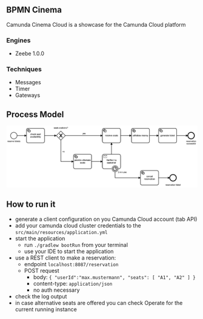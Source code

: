 ## BPMN Cinema
Camunda Cinema Cloud is a showcase for the Camunda Cloud platform

### Engines
- Zeebe 1.0.0

### Techniques
- Messages
- Timer
- Gateways

## Process Model
<img alt="process model" src="camunda-cloud/src/main/resources/reserve-tickets.png" width="900">

## How to run it
- generate a client configuration on you Camunda Cloud account (tab API)
- add your camunda cloud cluster credentials to the `src/main/resources/application.yml`
- start the application
    - run `./gradlew bootRun` from your terminal
    - use your IDE to start the application
- use a REST client to make a reservation:
    - endpoint `localhost:8087/reservation`
    - POST request
        - body: `{ "userId":"max.mustermann", "seats": [ "A1", "A2" ] }`
        - content-type: `application/json`
        - no auth necessary
- check the log output
- in case alternative seats are offered you can check Operate for the current running instance
